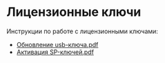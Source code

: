 # Лицензионные ключи

Инструкции по работе с лицензионными ключами:

* [Обновление usb-ключа.pdf]( /app/admin/usb-key_renewal.pdf )
* [Активация SP-ключей.pdf]( /app/admin/sp-key_activation.pdf )
